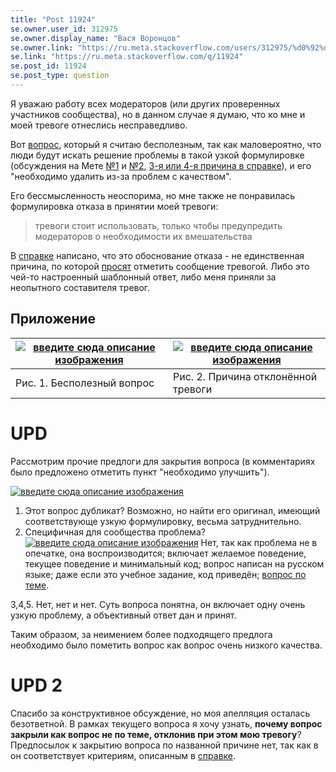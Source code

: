 ```yaml
---
title: "Post 11924"
se.owner.user_id: 312975
se.owner.display_name: "Вася Воронцов"
se.owner.link: "https://ru.meta.stackoverflow.com/users/312975/%d0%92%d0%b0%d1%81%d1%8f-%d0%92%d0%be%d1%80%d0%be%d0%bd%d1%86%d0%be%d0%b2"
se.link: "https://ru.meta.stackoverflow.com/q/11924"
se.post_id: 11924
se.post_type: question
---
```

<p>Я уважаю работу всех модераторов (или других проверенных участников сообщества), но в данном случае я думаю, что ко мне и моей тревоге отнеслись несправедливо.</p>
<p>Вот <a href="https://ru.stackoverflow.com/questions/1389216/%d0%90%d0%b1%d0%b7%d0%b0%d1%86-%d0%b4%d0%be%d0%bb%d0%b6%d0%b5%d0%bd-%d0%b8%d0%b7%d0%bc%d0%b5%d0%bd%d1%8f%d1%82%d1%8c-%d1%86%d0%b2%d0%b5%d1%82-%d1%88%d1%80%d0%b8%d1%84%d1%82%d0%b0-%d0%ba%d0%b0%d0%b6%d0%b4%d1%83%d1%8e-%d1%81%d0%b5%d0%ba%d1%83%d0%bd%d0%b4%d1%83">вопрос</a>, который я считаю бесполезным, так как маловероятно, что люди будут искать решение проблемы в такой узкой формулировке (обсуждения на Мете <a href="https://meta.stackexchange.com/a/89996/1144358">№1</a> и <a href="https://meta.stackexchange.com/a/79345/1144358">№2</a>, <a href="https://ru.stackoverflow.com/help/privileges/flag-posts#:%7E:text=%D0%A1%D0%BE%D0%BE%D0%B1%D1%89%D0%B5%D0%BD%D0%B8%D0%B5%20%D0%BE%D1%87%D0%B5%D0%BD%D1%8C%20%D0%BD%D0%B8%D0%B7%D0%BA%D0%BE%D0%B3%D0%BE,%D0%BA%D0%BE%D0%BD%D1%81%D1%82%D1%80%D1%83%D0%BA%D1%82%D0%B8%D0%B2%D0%BD%D1%8B%D0%B9%2C%20%D0%BF%D0%BE%D0%B2%D1%82%D0%BE%D1%80%20%D0%B2%D0%BE%D0%BF%D1%80%D0%BE%D1%81%D0%B0.">3-я или 4-я причина в справке</a>), и его &quot;необходимо удалить из-за проблем с качеством&quot;.</p>
<p>Его бессмысленность неоспорима, но мне также не понравилась формулировка отказа в принятии моей тревоги:</p>
<blockquote>
<p>тревоги стоит использовать, только чтобы предупредить модераторов о необходимости их вмешательства</p>
</blockquote>
<p>В <a href="https://ru.stackoverflow.com/help/privileges/flag-posts">справке</a> написано, что это обоснование отказа - не единственная причина, по которой <a href="https://ru.stackoverflow.com/help/privileges/flag-posts#:%7E:text=%D1%87%D1%82%D0%BE%20%D0%BE%D0%BD%D0%BE%20%D0%BD%D0%B5%D1%83%D0%BC%D0%B5%D1%81%D1%82%D0%BD%D0%BE%2C-,%D0%BF%D0%BE%D0%B6%D0%B0%D0%BB%D1%83%D0%B9%D1%81%D1%82%D0%B0,-%2C%20%D0%BE%D1%82%D0%BC%D0%B5%D1%82%D0%B8%D1%82%D1%8C%20%D1%81%D0%BE%D0%BE%D0%B1%D1%89%D0%B5%D0%BD%D0%B8%D0%B5%20%D1%82%D1%80%D0%B5%D0%B2%D0%BE%D0%B3%D0%BE%D0%B9">просят</a> отметить сообщение тревогой. Либо это чей-то настроенный шаблонный ответ, либо меня приняли за неопытного составителя тревог.</p>
<h2>Приложение</h2>
<div class="s-table-container">
<table class="s-table">
<thead>
<tr>
<th><a href="https://i.stack.imgur.com/mcJtH.png" rel="nofollow noreferrer"><img src="https://i.stack.imgur.com/mcJtH.png" alt="введите сюда описание изображения" /></a></th>
<th><a href="https://i.stack.imgur.com/rMxmH.png" rel="nofollow noreferrer"><img src="https://i.stack.imgur.com/rMxmH.png" alt="введите сюда описание изображения" /></a></th>
</tr>
</thead>
<tbody>
<tr>
<td>Рис. 1. Бесполезный вопрос</td>
<td>Рис. 2. Причина отклонённой тревоги</td>
</tr>
</tbody>
</table>
</div><h1>UPD</h1>
<p>Рассмотрим прочие предлоги для закрытия вопроса (в комментариях было предложено отметить пункт &quot;необходимо улучшить&quot;).</p>
<p><a href="https://i.stack.imgur.com/C8VSy.png" rel="nofollow noreferrer"><img src="https://i.stack.imgur.com/C8VSy.png" alt="введите сюда описание изображения" /></a></p>
<ol>
<li>Этот вопрос дубликат? Возможно, но найти его оригинал, имеющий соответствующе узкую формулировку, весьма затруднительно.</li>
<li>Специфичная для сообщества проблема?
<a href="https://i.stack.imgur.com/rAJEN.png" rel="nofollow noreferrer"><img src="https://i.stack.imgur.com/rAJEN.png" alt="введите сюда описание изображения" /></a>
Нет, так как проблема не в опечатке, она воспроизводится; включает желаемое поведение, текущее поведение и минимальный код; вопрос написан на русском языке; даже если это учебное задание, код приведён; <a href="https://ru.stackoverflow.com/help/on-topic#:%7E:text=%D0%BA%20%D0%BA%D0%BE%D0%BD%D0%BA%D1%80%D0%B5%D1%82%D0%BD%D0%BE%D0%B9%20%D0%B7%D0%B0%D0%B4%D0%B0%D1%87%D0%B5%20%D0%BF%D1%80%D0%BE%D0%B3%D1%80%D0%B0%D0%BC%D0%BC%D0%B8%D1%80%D0%BE%D0%B2%D0%B0%D0%BD%D0%B8%D1%8F%3A%20%D0%BA%D0%BE%D0%B4%D1%83%2C%20%D0%B0%D0%BB%D0%B3%D0%BE%D1%80%D0%B8%D1%82%D0%BC%D0%B0%D0%BC%2C%20%D1%80%D0%B5%D0%B0%D0%BB%D0%B8%D0%B7%D0%B0%D1%86%D0%B8%D0%B8%20%D0%B0%D0%BB%D0%B3%D0%BE%D1%80%D0%B8%D1%82%D0%BC%D0%BE%D0%B2%20%D0%BD%D0%B0%20%D0%BE%D0%BF%D1%80%D0%B5%D0%B4%D0%B5%D0%BB%D1%91%D0%BD%D0%BD%D1%8B%D1%85%20%D1%8F%D0%B7%D1%8B%D0%BA%D0%B0%D1%85%20%D0%BF%D1%80%D0%BE%D0%B3%D1%80%D0%B0%D0%BC%D0%BC%D0%B8%D1%80%D0%BE%D0%B2%D0%B0%D0%BD%D0%B8%D1%8F%3B">вопрос по теме</a>.</li>
</ol>
<p>3,4,5. Нет, нет и нет. Суть вопроса понятна, он включает одну очень узкую проблему, а объективный ответ дан и принят.</p>
<p>Таким образом, за неимением более подходящего предлога необходимо было пометить вопрос как вопрос очень низкого качества.</p>
<h1>UPD 2</h1>
<p>Спасибо за конструктивное обсуждение, но моя апелляция осталась безответной. В рамках текущего вопроса я хочу узнать, <strong>почему вопрос закрыли как вопрос не по теме, отклонив при этом мою тревогу</strong>? Предпосылок к закрытию вопроса по названной причине нет, так как в он соответствует критериям, описанным в <a href="https://ru.stackoverflow.com/help/on-topic">справке</a>.</p>
